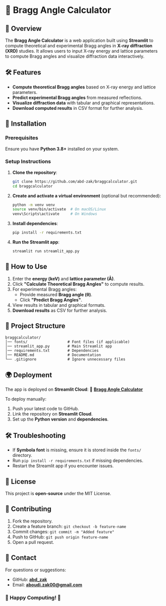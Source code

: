 # 🔬 Bragg Angle Calculator

## 📖 Overview
The **Bragg Angle Calculator** is a web application built using **Streamlit** to compute theoretical and experimental Bragg angles in **X-ray diffraction (XRD)** studies. It allows users to input X-ray energy and lattice parameters to compute Bragg angles and visualize diffraction data interactively.

## 🛠 Features
- **Compute theoretical Bragg angles** based on X-ray energy and lattice parameters.
- **Predict experimental Bragg angles** from measured reflections.
- **Visualize diffraction data** with tabular and graphical representations.
- **Download computed results** in CSV format for further analysis.

## 🚀 Installation

### Prerequisites
Ensure you have **Python 3.8+** installed on your system.

### Setup Instructions
1. **Clone the repository**:
   ```bash
   git clone https://github.com/abd-zak/braggcalculator.git
   cd braggcalculator
   ```
2. **Create and activate a virtual environment** (optional but recommended):
   ```bash
   python -m venv venv
   source venv/bin/activate  # On macOS/Linux
   venv\Scripts\activate     # On Windows
   ```
3. **Install dependencies**:
   ```bash
   pip install -r requirements.txt
   ```
4. **Run the Streamlit app**:
   ```bash
   streamlit run streamlit_app.py
   ```

## 📜 How to Use
1. Enter the **energy (keV)** and **lattice parameter (Å)**.
2. Click **"Calculate Theoretical Bragg Angles"** to compute results.
3. For experimental Bragg angles:
   - Provide measured **Bragg angle (θ)**.
   - Click **"Predict Bragg Angles"**.
4. View results in tabular and graphical formats.
5. **Download results** as CSV for further analysis.

## 📂 Project Structure
```
braggcalculator/
│── fonts/                  # Font files (if applicable)
│── streamlit_app.py        # Main Streamlit app
│── requirements.txt        # Dependencies
│── README.md               # Documentation
└── .gitignore              # Ignore unnecessary files
```

## 🌍 Deployment
The app is deployed on **Streamlit Cloud**:
🔗 **[Bragg Angle Calculator](https://bragganglecalculator.streamlit.app/)**

To deploy manually:
1. Push your latest code to GitHub.
2. Link the repository on **Streamlit Cloud**.
3. Set up the **Python version** and **dependencies**.

## 🛠 Troubleshooting
- If **Symbola font** is missing, ensure it is stored inside the `fonts/` directory.
- Run `pip install -r requirements.txt` if missing dependencies.
- Restart the Streamlit app if you encounter issues.

## 📜 License
This project is **open-source** under the MIT License.

## 🤝 Contributing
1. Fork the repository.
2. Create a feature branch: `git checkout -b feature-name`
3. Commit changes: `git commit -m "Added feature"`
4. Push to GitHub: `git push origin feature-name`
5. Open a pull request.

## 📧 Contact
For questions or suggestions:
- GitHub: **[abd_zak](https://github.com/abd-zak)**
- Email: **aboudi.zak00@gmail.com**

### 🚀 **Happy Computing!** 🔬
